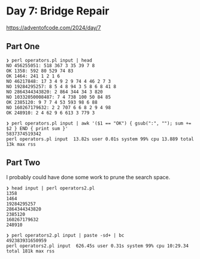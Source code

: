# Day 7: Bridge Repair

https://adventofcode.com/2024/day/7

## Part One

```
❯ perl operators.pl input | head
NO 456255051: 518 367 3 35 39 7 8
OK 1358: 592 80 529 74 83
OK 1464: 241 1 2 1 6
NO 46217848: 17 3 4 9 2 9 74 4 46 2 7 3
NO 19284295257: 8 5 4 8 94 3 5 8 6 8 41 8
NO 2864344343820: 2 864 344 34 3 820
NO 10332050008487: 7 4 738 100 50 84 85
OK 2385120: 9 7 7 4 53 593 98 6 88
NO 160267179632: 2 2 707 6 6 8 2 9 4 98
OK 248910: 2 4 62 9 6 613 3 779 3

❯ perl operators.pl input | awk '($1 == "OK") { gsub(":", ""); sum += $2 } END { print sum }'
5837374519342
perl operators.pl input  13.82s user 0.01s system 99% cpu 13.889 total 13k max rss
```

## Part Two

I probably could have done some work to prune the search space.

```
❯ head input | perl operators2.pl
1358
1464
19284295257
2864344343820
2385120
160267179632
248910

❯ perl operators2.pl input | paste -sd+ | bc
492383931650959
perl operators2.pl input  626.45s user 0.31s system 99% cpu 10:29.34 total 181k max rss
```
